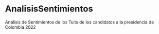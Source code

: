 # AnalisisSentimientos
Análisis de Sentimientos de los Tuits de los candidatos a la presidencia de Colombia 2022
